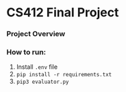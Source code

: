# CS412 Final Project

### Project Overview


### How to run:
1. Install `.env` file
1. `pip install -r requirements.txt`
1. `pip3 evaluator.py`
